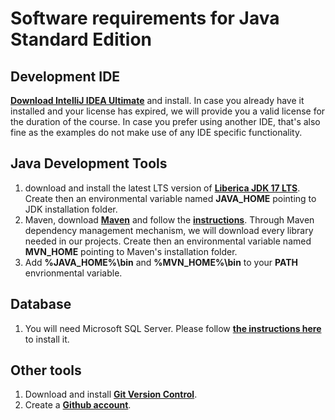 # Software requirements for Java Standard Edition

## Development IDE
**[Download IntelliJ IDEA Ultimate](https://www.jetbrains.com/idea/download/#section=windows)** and install. In case you already have it installed and your license has expired, we will provide you a valid license for the duration of the course. In case you prefer using another IDE, that's also fine as the examples do not make use of any IDE specific functionality. 

## Java Development Tools
1. download and install the latest LTS version of **[Liberica JDK 17 LTS](https://bell-sw.com/pages/downloads/)**. Create then an environmental variable named **JAVA_HOME** pointing to JDK installation folder.
2. Maven, download **[Maven](https://maven.apache.org/download.cgi)** and follow the **[instructions](https://maven.apache.org/install.html)**. Through Maven dependency management mechanism, we will download every library needed in our projects.  Create then an environmental variable named **MVN_HOME** pointing to Maven's installation folder.
3. Add **%JAVA_HOME%\bin** and **%MVN_HOME%\bin** to your **PATH** envrionmental variable.

## Database
1. You will need Microsoft SQL Server. Please follow **[the instructions here](https://github.com/codehub-learn/development-environment-setup/blob/main/MSSQL.md)** to install it.

## Other tools
1. Download and install **[Git Version Control](https://git-scm.com/downloads)**.
2. Create a **[Github account](https://github.com/join)**.
